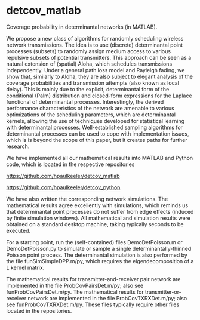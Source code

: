 # detcov_matlab
Coverage probability in determinantal networks (in MATLAB).

We propose a new class of algorithms for randomly scheduling wireless network transmissions. The idea is to use (discrete) determinantal point processes (subsets) to randomly assign medium access to  various repulsive subsets of potential transmitters. This approach can be seen as a  natural  extension of (spatial) Aloha, which schedules transmissions independently. Under a general path loss model and Rayleigh fading, we show that, similarly to Aloha, they are also subject to elegant analysis of the coverage probabilities and transmission attempts (also known as local delay). This is mainly due to the explicit, determinantal form of the conditional (Palm) distribution and closed-form  expressions for the Laplace functional of determinantal processes. Interestingly, the derived performance characteristics of the network are amenable to various optimizations of the scheduling parameters, which are determinantal kernels, allowing the use of techniques developed for statistical  learning with determinantal processes. Well-established sampling algorithms for determinantal processes can be used to cope with implementation issues, which is is beyond the scope of this paper, but it creates paths for further research.

We have implemented all our mathematical results into MATLAB and Python code, which is located in  the respective repositories

https://github.com/hpaulkeeler/detcov_matlab

https://github.com/hpaulkeeler/detcov_python

We have also written the corresponding network simulations. The mathematical results agree excellently with simulations, which reminds us that determinantal point processes do not suffer from edge effects (induced by finite simulation windows). All mathematical and simulation results were obtained on a standard desktop machine, taking typically seconds to be executed. 

For a starting point, run the (self-contained) files DemoDetPoisson.m or DemoDetPoisson.py to simulate or sample a single determinantally-thinned Poisson point process. The determinantal simulation is also performed by the file funSimSimpleDPP.m/py, which requires the eigendecomposition of a L kernel matrix.

The mathematical results for transmitter-and-receiver pair network are implemented in the file ProbCovPairsDet.m/py; also see funProbCovPairsDet.m/py. The  mathematical results for transmitter-or-receiver network are implemented in the file ProbCovTXRXDet.m/py; also see funProbCovTXRXDet.m/py. These files typically require other files located in the repositories. 
